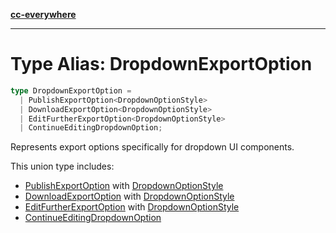 [**cc-everywhere**](../../../../../index.md)

***

# Type Alias: DropdownExportOption

```ts
type DropdownExportOption = 
  | PublishExportOption<DropdownOptionStyle>
  | DownloadExportOption<DropdownOptionStyle>
  | EditFurtherExportOption<DropdownOptionStyle>
  | ContinueEditingDropdownOption;
```

Represents export options specifically for dropdown UI components.

This union type includes:

- [PublishExportOption](../../export-config-types/interfaces/publish-export-option.md) with [DropdownOptionStyle](../../export-config-types/interfaces/dropdown-option-style.md)
- [DownloadExportOption](../../export-config-types/interfaces/download-export-option.md) with [DropdownOptionStyle](../../export-config-types/interfaces/dropdown-option-style.md)
- [EditFurtherExportOption](../../export-config-types/interfaces/edit-further-export-option.md) with [DropdownOptionStyle](../../export-config-types/interfaces/dropdown-option-style.md)
- [ContinueEditingDropdownOption](../../export-config-types/interfaces/continue-editing-dropdown-option.md)
